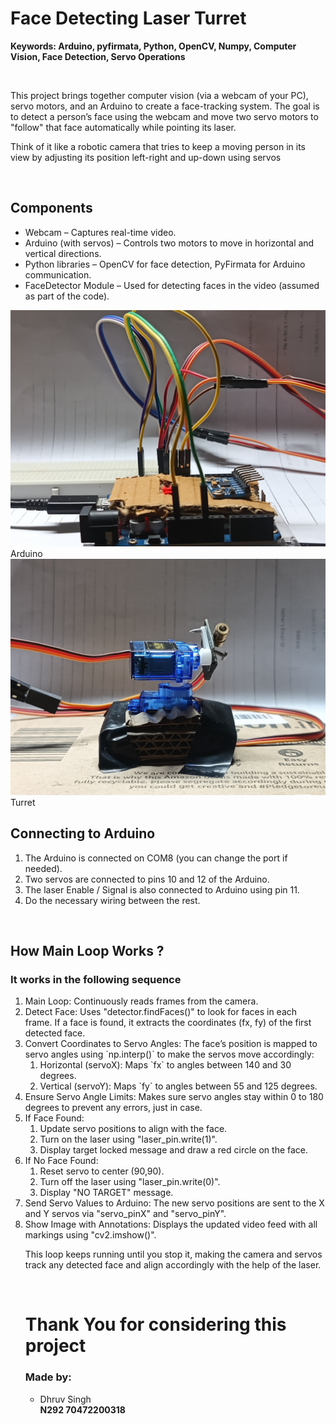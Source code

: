 <h1 size="35px"><b>Face Detecting Laser Turret</b></h1>

<b>Keywords: Arduino, pyfirmata, Python, OpenCV, Numpy, Computer Vision, Face Detection, Servo Operations</b>

<br>
<p>This project brings together computer vision (via a webcam of your PC), servo motors, and an Arduino to create a face-tracking system. The goal is to detect a person’s face using the webcam and move two servo motors to "follow" that face automatically while pointing its laser.

Think of it like a robotic camera that tries to keep a moving person in its view by adjusting its position left-right and up-down using servos</p>
<br>
<h2>Components</h2>
<ul>
<li>Webcam – Captures real-time video.</li>
<li>Arduino (with servos) – Controls two motors to move in horizontal and vertical directions.</li>
<li>Python libraries – OpenCV for face detection, PyFirmata for Arduino communication.</li>
<li>FaceDetector Module – Used for detecting faces in the video (assumed as part of the code).</li>
</ul>

<img src="arduino.jpg">Arduino</img><br>
<img src="turret.jpg">Turret</img>
<br>
<h2>Connecting to Arduino</h2>
<ol>
<li>The Arduino is connected on COM8 (you can change the port if needed).</li>
<li>Two servos are connected to pins 10 and 12 of the Arduino.</li>
<li>The laser Enable / Signal is also connected to Arduino using pin 11.</li>
<li>Do the necessary wiring between the rest.</li>
</ol><br>
<h2>How Main Loop Works ?</h2>

<h3>It works in the following sequence</h3>
<ol>
<li>Main Loop: Continuously reads frames from the camera.</li>
<li>Detect Face: Uses "detector.findFaces()" to look for faces in each frame. If a face is found, it extracts the coordinates (fx, fy) of the first detected face.</li>
<li>Convert Coordinates to Servo Angles: The face’s position is mapped to servo angles using `np.interp()` to make the servos move accordingly:
<ol>
<li>Horizontal (servoX): Maps `fx` to angles between 140 and 30 degrees.</li>  
<li>Vertical (servoY): Maps `fy` to angles between 55 and 125 degrees.</li>
</ol></li>
<li>Ensure Servo Angle Limits: Makes sure servo angles stay within 0 to 180 degrees to prevent any errors, just in case.</li>

<li>If Face Found:  
<ol>
<li>Update servo positions to align with the face.</li>
<li>Turn on the laser using "laser_pin.write(1)".</li>
<li>Display target locked message and draw a red circle on the face.</li>
</ol></li>

<li>If No Face Found:  
<ol>
<li>Reset servo to center (90,90).</li>  
<li>Turn off the laser using "laser_pin.write(0)".</li>
<li>Display "NO TARGET" message.</li>
</ol></li>

<li>Send Servo Values to Arduino: The new servo positions are sent to the X and Y servos via "servo_pinX" and "servo_pinY".</li>

<li>Show Image with Annotations: Displays the updated video feed with all markings using "cv2.imshow()".</li>

<p>This loop keeps running until you stop it, making the camera and servos track any detected face and align accordingly with the help of the laser.</P>

<br>

<h1> Thank You for considering this project </h1>

<h3>Made by:</h3>
<ul>
<li>Dhruv Singh           <br><b>N292 70472200318</b></li>
</ul>
